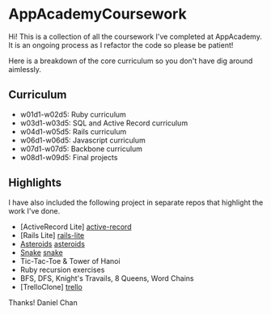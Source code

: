 AppAcademyCoursework
====================

Hi! This is a collection of all the coursework I've completed at AppAcademy. It is an ongoing process as I refactor the code so please be patient!

Here is a breakdown of the core curriculum so you don't have dig around aimlessly.

## Curriculum

* w01d1-w02d5: Ruby curriculum
* w03d1-w03d5: SQL and Active Record curriculum
* w04d1-w05d5: Rails curriculum
* w06d1-w06d5: Javascript curriculum
* w07d1-w07d5: Backbone curriculum
* w08d1-w09d5: Final projects

## Highlights

I have also included the following project in separate repos that highlight the work I've done.

* [ActiveRecord Lite] [active-record]
* [Rails Lite] [rails-lite]
* [Asteroids] [asteroids]
* [Snake] [snake]
* Tic-Tac-Toe & Tower of Hanoi
* Ruby recursion exercises
* BFS, DFS, Knight's Travails, 8 Queens, Word Chains
* [TrelloClone] [trello]

[active-record]: https://github.com/mynameisdaniel/ActiveRecordLite 
[rails-lite]: https://github.com/mynameisdaniel/RailsLite
[asteroids]: https://github.com/mynameisdaniel/Asteroids
[snake]: https://github.com/mynameisdaniel/Snake
[trello]: https://github.com/mynameisdaniel/TrelloClone
Thanks!
Daniel Chan
